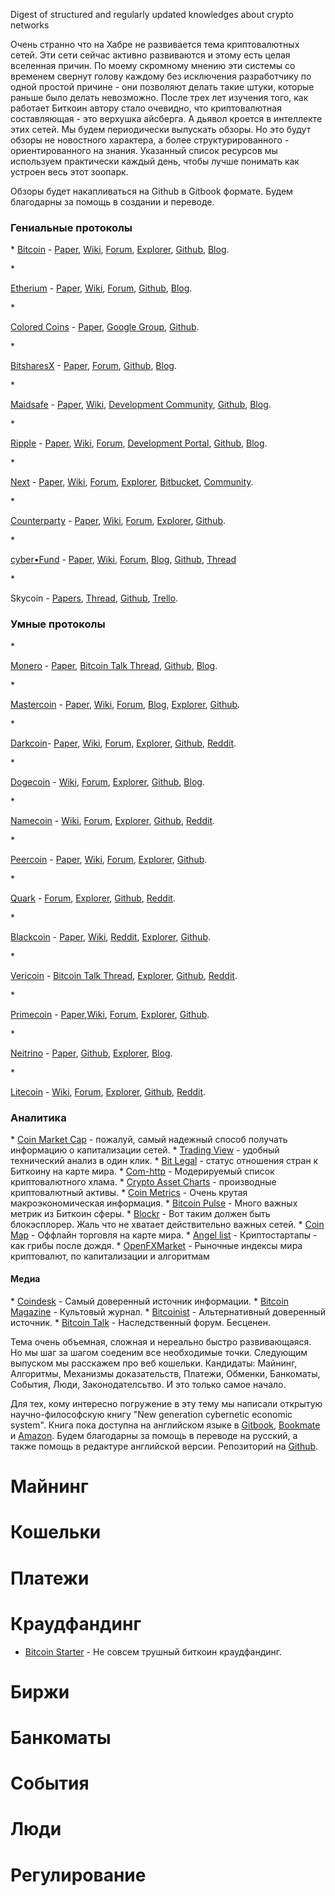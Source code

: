 Digest of structured and regularly updated knowledges about crypto networks

Очень странно что на Хабре не развивается тема криптовалютных сетей. Эти сети сейчас активно развиваются и этому есть целая вселенная причин. По моему скромному мнению эти системы со временем свернут голову каждому без исключения разработчику по одной простой причине - они позволяют делать такие штуки, которые раньше было делать невозможно. После трех лет изучения того, как работает Биткоин автору стало очевидно, что криптовалютная составляющая - это верхушка айсберга. А дьявол кроется в интеллекте этих сетей. Мы будем периодически выпускать обзоры. Но это будут обзоры не новостного характера, а более структурированного - ориентированного на знания. Указанный список ресурсов мы используем практически каждый день, чтобы лучше понимать как устроен весь этот зоопарк.

Обзоры будет накапливаться на Github в Gitbook формате. Будем благодарны за помощь в создании и переводе.

<h3>Гениальные протоколы</h3>
* <a href="http://bit.ly/1o3VjOG">Bitcoin</a> - <a href="http://bit.ly/1jMnekV">Paper</a>, <a href="http://bit.ly/1t0v5o6">Wiki</a>, <a href="http://bit.ly/1mWhgCB">Forum</a>, <a href="http://bit.ly/1xkY6cY">Explorer</a>, <a href="http://bit.ly/1mMNImg">Github</a>, <a href="http://bit.ly/TQR9BC">Blog</a>.</p>
* <p><a href="http://bit.ly/1oqUvWY">Etherium</a> - <a href="http://bit.ly/1lVKZeG">Paper</a>, <a href="http://bit.ly/1z9II4W">Wiki</a>, <a href="http://bit.ly/1pZ557g">Forum</a>, <a href="http://bit.ly/1pL9dMo">Github</a>, <a href="http://bit.ly/1vA1IFa">Blog</a>.</p>
* <p><a href="http://bit.ly/TELlL3">Colored Coins</a> - <a href="http://bit.ly/1mWi6PK">Paper</a>, <a href="http://bit.ly/1khjNCE">Google Group</a>, <a href="http://bit.ly/1jMoIvu">Github</a>.</p>
* <p><a href="http://bitshares-x.info/">BitsharesX</a> - <a href="http://bitshares.org/delegated-proof-of-stake/">Paper</a>, <a href="https://bitsharestalk.org/">Forum</a>, <a href="https://github.com/BitShares">Github</a>, <a href="http://bitshares.org/blog/">Blog</a>.</p>
* <p><a href="http://bit.ly/1z9JMFZ">Maidsafe</a> - <a href="http://bit.ly/1mnaGGf">Paper</a>, <a href="http://bit.ly/1rmY7MX">Wiki</a>, <a href="http://bit.ly/1lBCpx2">Development Community</a>, <a href="http://bit.ly/1o3WSMm">Github</a>, <a href="http://bit.ly/1lBCwIU">Blog</a>.</p>
* <p><a href="http://bit.ly/1j82UKP">Ripple</a> - <a href="http://bit.ly/VHi30y">Paper</a>, <a href="http://bit.ly/VgPCWy">Wiki</a>, <a href="http://bit.ly/1mb0gI1">Forum</a>, <a href="http://bit.ly/1xl2it9">Development Portal</a>, <a href="http://bit.ly/1qpTDDL">Github</a>, <a href="http://bit.ly/1iZ1wzj">Blog</a>.</p>
* <p><a href="http://bit.ly/VgQdri">Next</a> - <a href="http://bit.ly/1mb0GOS">Paper</a>, <a href="http://bit.ly/1mWkar2">Wiki</a>, <a href="http://bit.ly/1iZM6dJ">Forum</a>, <a href="http://bit.ly/TEMEcW">Explorer</a>, <a href="http://bit.ly/1pLaXFm">Bitbucket</a>, <a href="http://bit.ly/1iZ2cVk">Community</a>.</p>
* <p><a href="http://bit.ly/1mWiXQz">Counterparty</a> - <a href="http://bit.ly/1mWiWfu">Paper</a>, <a href="http://bit.ly/1mWiSfP">Wiki</a>, <a href="http://bit.ly/1mWiPjV">Forum</a>, <a href="http://bit.ly/1mWiNsv">Explorer</a>, <a href="http://bit.ly/1mWiMEQ">Github</a>.</p>
* <p><a href="http://cyber.Fund">cyber•Fund</a> - <a href="http://paper.cyber.fund">Paper</a>, <a href="http://wiki.cyber.fund">Wiki</a>, <a href="http://forum.cyber.fund">Forum</a>, <a href="http://blog.cyber.fund">Blog</a>, <a href="https://github.com/cyberFund">Github</a>, <a href="https://bitcointalk.org/index.php?topic=789798.msg8900550#msg8900550">Thread</a></p>
* <p>Skycoin - <a href="http://bit.ly/1lBBaxR">Papers</a>, <a href="http://bit.ly/1t0w5sB">Thread</a>, <a href="http://bit.ly/1iYYYBe">Github</a>, <a href="http://bit.ly/1z9Jcbt">Trello</a>.</p>

<h3>Умные протоколы</h3>
* <p><a href="http://bit.ly/1mWinCn">Monero</a> - <a href="http://bit.ly/1mWijCz">Paper</a>, <a href="http://bit.ly/1mWhV7g">Bitcoin Talk Thread</a>, <a href="http://bit.ly/1mWhSrP">Github</a>, <a href="http://bit.ly/1mWhNV6">Blog</a>.</p>
* <p><a href="http://bit.ly/1mMPbck">Mastercoin</a> - <a href="http://bit.ly/1qSFEpl">Paper</a>, <a href="http://bit.ly/VgNApn">Wiki</a>, <a href="http://bit.ly/1mWitdg">Forum</a>, <a href="http://bit.ly/1o3Wuxs">Blog</a>, <a href="http://bit.ly/1maZaw4">Explorer</a>, <a href="http://bit.ly/1pL9U8d">Github</a>.</p>
* <p><a href="http://bit.ly/TEMUc7">Darkcoin</a>- <a href="http://bit.ly/1mMSaBi">Paper</a>, <a href="http://bit.ly/1s1RaP3">Wiki</a>, <a href="http://bit.ly/1khnHLW">Forum</a>, <a href="http://bit.ly/1pZ7YVx">Explorer</a>, <a href="http://bit.ly/1vA6Itx">Github</a>, <a href="http://bit.ly/1iZ2Lyt">Reddit</a>.</p>
* <p><a href="http://dogecoin.com/">Dogecoin</a> - <a href="http://bit.ly/1vA6Lp7">Wiki</a>, <a href="http://bit.ly/1mMSiRi">Forum</a>, <a href="http://bit.ly/1mWkO7S">Explorer</a>, <a href="http://bit.ly/1iZ2FqB">Github</a>, <a href="http://bit.ly/1qSHEhd">Blog</a>.</p>
* <p><a href="http://bit.ly/TEMW3J">Namecoin</a> - <a href="http://bit.ly/1mb1frT">Wiki</a>, <a href="http://bit.ly/1t0zZBz">Forum</a>, <a href="http://bit.ly/VHiS9A">Explorer</a>, <a href="http://bit.ly/1t0zUOi">Github</a>, <a href="http://bit.ly/VgRcrq">Reddit</a>.</p>
* <p><a href="http://bit.ly/1mWky99">Peercoin</a> - <a href="http://bit.ly/1mWkzd7">Paper</a>, <a href="http://bit.ly/1mWktCg">Wiki</a>, <a href="http://bit.ly/1mWiAFK">Forum</a>, <a href="http://bit.ly/1obYTr9">Explorer</a>, <a href="http://bit.ly/1mWkplX">Github</a>.</p>
* <p><a href="http://www.qrk.cc/">Quark</a> - <a href="http://bit.ly/1mWkbLJ">Forum</a>, <a href="http://bit.ly/1mWk6rp">Explorer</a>, <a href="http://bit.ly/1mWk4ja">Github</a>, <a href="http://bit.ly/1mWjX77">Reddit</a>.</p>
* <p><a href="http://bit.ly/1rgWa4R">Blackcoin</a> - <a href="http://bit.ly/1mWjTVa">Paper</a>, <a href="http://bit.ly/1mWjSAz">Wiki</a>, <a href="http://bit.ly/VHieZG">Reddit</a>, <a href="http://bit.ly/1mWjHoF">Explorer</a>, <a href="http://bit.ly/1mWjGBb">Github</a>.</p>
* <p><a href="http://bit.ly/1mWjEtf">Vericoin</a> - <a href="http://bit.ly/1mWjt15">Bitcoin Talk Thread</a>, <a href="http://bit.ly/1mWjl1t">Explorer</a>, <a href="http://bit.ly/1mWjjqt">Github</a>, <a href="http://bit.ly/1mMQeZA">Reddit</a>.</p>
* <p><a href="http://bit.ly/1mWiIFa">Primecoin</a> - <a href="http://bit.ly/1mWiG05">Paper</a>,<a href="http://bit.ly/1mWiC0g">Wiki</a>, <a href="http://bit.ly/1mWiAFK">Forum</a>, <a href="http://bit.ly/1mWiwpt">Explorer</a>, <a href="http://bit.ly/1mWipdm">Github</a>.</p>
* <p><a href="http://bit.ly/1mWhLwp">Neitrino</a> - <a href="http://bit.ly/1mWhHga">Paper</a>, <a href="http://bit.ly/1mWhDgq">Github</a>, <a href="http://bit.ly/1mWhBoP">Explorer</a>, <a href="http://bit.ly/1mWhhGD">Blog</a>.</p>
* <p><a href="http://bit.ly/VHiHLu">Litecoin</a> - <a href="http://bit.ly/TQTsVx">Wiki</a>, <a href="http://bit.ly/1z9LuXT">Forum</a>, <a href="http://bit.ly/1vA6nHd">Explorer</a>, <a href="http://bit.ly/1lBE3Ph">Github</a>, <a href="http://bit.ly/1jMrilb">Reddit</a>.</p>

<h3>Аналитика</h3>
* <a href="http://coinmarketcap.com/">Coin Market Cap</a> - пожалуй, самый надежный способ получать информацию о капитализации сетей.
* <a href="https://www.tradingview.com">Trading View</a> - удобный технический анализ в один клик.
* <a href="http://www.bitlegal.net/">Bit Legal</a> - статус отношения стран к Биткоину на карте мира.
* <a href="http://com-http.us/">Com-http</a> - Модерируемый список криптовалютного хлама.
* <a href="http://www.cryptoassetcharts.info/">Crypto Asset Charts</a> - производные криптовалютный активы.
* <a href="http://www.coinometrics.com/">Coin Metrics</a> - Очень крутая макроэкономическая информация.
* <a href="http://www.bitcoinpulse.com/">Bitcoin Pulse</a> - Много важных метрик из Биткоин сферы.
* <a href="http://blockr.io/">Blockr</a> - Вот таким должен быть блокэсплорер. Жаль что не хватает действительно важных сетей.
* <a href="http://coinmap.org/">Coin Map</a> - Оффлайн торговля на карте мира.
* <a href="http://bit.ly/1s1WLVp">Angel list</a> - Криптостартапы - как грибы после дождя.
* <a href="http://openfxmarket.com/">OpenFXMarket</a> - Рыночные индексы мира криптовалют, по капитализации и алгоритмам

<h4>Медиа</h4>
* <a href="http://bit.ly/TEPpLq">Coindesk</a> - Самый доверенный источник информации.
* <a href="http://bit.ly/1pZbCPd">Bitcoin Magazine</a> - Культовый журнал.
* <a href="http://bit.ly/1o41P7P">Bitcoinist</a> - Альтернативный доверенный источник.
* <a href="https://bitcointalk.org/">Bitcoin Talk</a> - Наследственный форум. Бесценен.

<p>Тема очень объемная, сложная и нереально быстро развивающаяся. Но мы шаг за шагом соеденим все необходимые точки. Следующим выпуском мы расскажем про веб кошельки. Кандидаты: Майнинг, Алгоритмы, Механизмы доказательств, Платежи, Обменки, Банкоматы, События, Люди, Законодателсьтво. И это только самое начало.

Для тех, кому интересно погружение в эту тему мы написали открытую научно-философскую книгу "New generation cybernetic economic system". Книга пока доступна на английском языке в <a href="http://paper.cyber.fund">Gitbook</a>, <a href="https://bookmate.com/starodubcev/xofPQRlD">Bookmate</a> и <a href="http://www.amazon.com/New-generation-cybernetic-economic-system-ebook/dp/B00NVMU5AY/ref=sr_1_1?ie=UTF8&qid=1411919649&sr=8-1&keywords=new+generation+cybernetic+economic+system">Amazon</a>. Будем благодарны за помощь в переводе на русский, а также помощь в редактуре английской версии. Репозиторий на <a href="https://github.com/cyberFund/cyberPaper">Github</a>.

# Майнинг

# Кошельки

# Платежи

# Краудфандинг

* <a href="https://bitcoinstarter.com/">Bitcoin Starter</a> - Не совсем трушный биткоин краудфандинг.

# Биржи

# Банкоматы

# События

# Люди

# Регулирование
